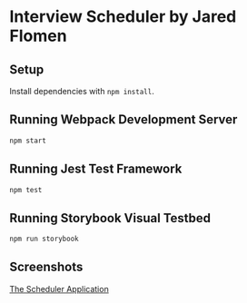 # Interview Scheduler by Jared Flomen

## Setup

Install dependencies with `npm install`.

## Running Webpack Development Server

```sh
npm start
```

## Running Jest Test Framework

```sh
npm test
```

## Running Storybook Visual Testbed

```sh
npm run storybook
```

## Screenshots


[The Scheduler Application](https://github.com/JaredFlomen/scheduler/blob/master/docs/Scheduler.png?raw=true)